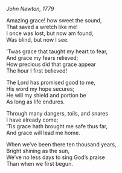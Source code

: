 _John Newton, 1779_


Amazing grace! how sweet the sound,  
That saved a wretch like me!  
I once was lost, but now am found,  
Was blind, but now I see.

’Twas grace that taught my heart to fear,  
And grace my fears relieved;  
How precious did that grace appear  
The hour I first believed!

The Lord has promised good to me,  
His word my hope secures;  
He will my shield and portion be  
As long as life endures.

Through many dangers, toils, and snares  
I have already come;  
‘Tis grace hath brought me safe thus far,  
And grace will lead me home.

When we’ve been there ten thousand years,  
Bright shining as the sun,  
We’ve no less days to sing God’s praise  
Than when we first begun.
